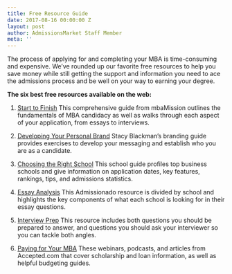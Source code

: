 ```yaml
---
title: Free Resource Guide
date: 2017-08-16 00:00:00 Z
layout: post
author: AdmissionsMarket Staff Member
meta: ''
---
```


The process of applying for and completing your MBA is time-consuming and expensive. We’ve rounded up our favorite free resources to help you save money while still getting the support and information you need to ace the admissions process and be well on your way to earning your degree. 

**The six best free resources available on the web:**

1) [Start to Finish](https://shop.mbamission.com/products/mbamission-complete-start-to-finish-admissions-guide) 
This comprehensive guide from mbaMission outlines the fundamentals of MBA candidacy as well as walks through each aspect of your   application, from essays to interviews. 

2) [Developing Your Personal Brand](https://www.stacyblackman.com/free-branding-guide/)
Stacy Blackman’s branding guide provides exercises to develop your messaging and establish who you are as a candidate. 

3) [Choosing the Right School](https://www.veritasprep.com/mba-essential-guide/)
This school guide profiles top business schools and give information on application dates, key features, rankings, tips, and admissions statistics.

4) [Essay Analysis](http://admissionado.com/resources/essay-analysis/)
This Admissionado resource is divided by school and highlights the key components of what each school is looking for in their essay questions. 

5) [Interview Prep](http://poetsandquants.com/2015/01/10/mba-interview-questions-prepare-forand-ask/)
This resource includes both questions you should be prepared to answer, and questions you should ask your interviewer so you can tackle both angles. 

6) [Paying for Your MBA](https://www.accepted.com/mba/paying-for-your-mba)
These webinars, podcasts, and articles from Accepted.com that cover scholarship and loan information, as well as helpful budgeting guides. 
